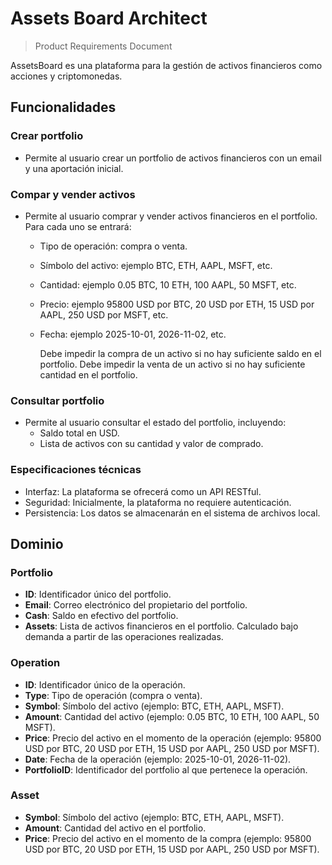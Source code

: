# Assets Board Architect

> Product Requirements Document

AssetsBoard es una plataforma para la gestión de activos financieros como acciones y criptomonedas.

## Funcionalidades

### Crear portfolio

- Permite al usuario crear un portfolio de activos financieros con un email y una aportación inicial.

### Compar y vender activos

- Permite al usuario comprar y vender activos financieros en el portfolio. Para cada uno se entrará:

  - Tipo de operación: compra o venta.
  - Símbolo del activo: ejemplo BTC, ETH, AAPL, MSFT, etc.
  - Cantidad: ejemplo 0.05 BTC, 10 ETH, 100 AAPL, 50 MSFT, etc.
  - Precio: ejemplo 95800 USD por BTC, 20 USD por ETH, 15 USD por AAPL, 250 USD por MSFT, etc.
  - Fecha: ejemplo 2025-10-01, 2026-11-02, etc.

    Debe impedir la compra de un activo si no hay suficiente saldo en el portfolio.
    Debe impedir la venta de un activo si no hay suficiente cantidad en el portfolio.

### Consultar portfolio

- Permite al usuario consultar el estado del portfolio, incluyendo:
  - Saldo total en USD.
  - Lista de activos con su cantidad y valor de comprado.

### Especificaciones técnicas

- Interfaz: La plataforma se ofrecerá como un API RESTful.
- Seguridad: Inicialmente, la plataforma no requiere autenticación.
- Persistencia: Los datos se almacenarán en el sistema de archivos local.

## Dominio

### Portfolio

- **ID**: Identificador único del portfolio.
- **Email**: Correo electrónico del propietario del portfolio.
- **Cash**: Saldo en efectivo del portfolio.
- **Assets**: Lista de activos financieros en el portfolio. Calculado bajo demanda a partir de las operaciones realizadas.

### Operation

- **ID**: Identificador único de la operación.
- **Type**: Tipo de operación (compra o venta).
- **Symbol**: Símbolo del activo (ejemplo: BTC, ETH, AAPL, MSFT).
- **Amount**: Cantidad del activo (ejemplo: 0.05 BTC, 10 ETH, 100 AAPL, 50 MSFT).
- **Price**: Precio del activo en el momento de la operación (ejemplo: 95800 USD por BTC, 20 USD por ETH, 15 USD por AAPL, 250 USD por MSFT).
- **Date**: Fecha de la operación (ejemplo: 2025-10-01, 2026-11-02).
- **PortfolioID**: Identificador del portfolio al que pertenece la operación.

### Asset

- **Symbol**: Símbolo del activo (ejemplo: BTC, ETH, AAPL, MSFT).
- **Amount**: Cantidad del activo en el portfolio.
- **Price**: Precio del activo en el momento de la compra (ejemplo: 95800 USD por BTC, 20 USD por ETH, 15 USD por AAPL, 250 USD por MSFT).
